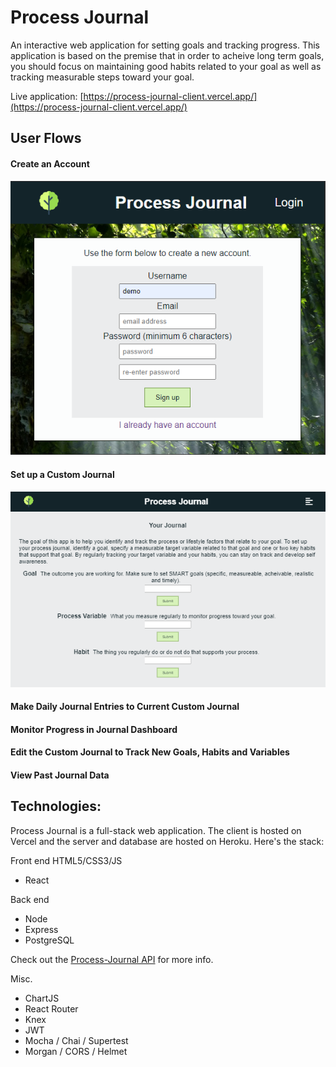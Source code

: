 # Process Journal # 

An interactive web application for setting goals and tracking progress. This application is based on the premise that in order to acheive long term goals, you should focus on maintaining good habits related to your goal as well as tracking measurable steps toward your goal.

Live application: [https://process-journal-client.vercel.app/](https://process-journal-client.vercel.app/)

## User Flows ##

#### Create an Account #### 
![](public/images/sign-up.PNG)

#### Set up a Custom Journal ####
![](public/images/journal-setup.png)

#### Make Daily Journal Entries to Current Custom Journal ####

#### Monitor Progress in Journal Dashboard ####

#### Edit the Custom Journal to Track New Goals, Habits and Variables ####

#### View Past Journal Data ####

## Technologies: ##
Process Journal is a full-stack web application. The client is hosted on Vercel and the server and database are hosted on Heroku. Here's the stack:

Front end
HTML5/CSS3/JS
- React

Back end
- Node
- Express
- PostgreSQL

Check out the [Process-Journal API](https://github.com/kim-mccallum/process-journal-api) for more info. 

Misc.
- ChartJS
- React Router
- Knex
- JWT
- Mocha / Chai / Supertest
- Morgan / CORS / Helmet
